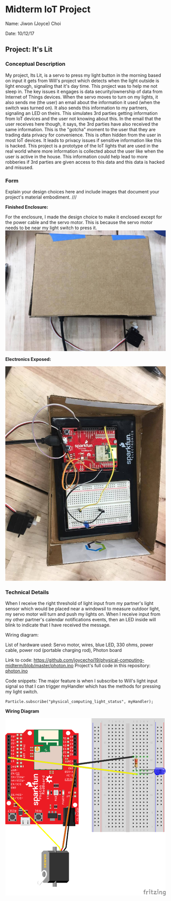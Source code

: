 # Midterm IoT Project

Name:  Jiwon (Joyce) Choi

Date: 10/12/17

## Project: It's Lit

### Conceptual Description

My project, Its Lit, is a servo to press my light button in the morning based on input it gets from Will's project which detects when the light outside is light enough, signaling that it's day time. This project was to help me not sleep in. The key issues it engages is data security/ownership of data from Internet of Things devices. When the servo moves to turn on my lights, it also sends me (the user) an email about the information it used (when the switch was turned on). It also sends this information to my partners, signaling an LED on theirs. This simulates 3rd parties getting information from IoT devices and the user not knowing about this. In the email that the user receives here though, it says, the 3rd parties have also received the same information. This is the "gotcha" moment to the user that they are trading data privacy for convenience. This is often hidden from the user in most IoT devices. It leads to privacy issues if sensitive information like this is hacked. This project is a prototype of the IoT lights that are used in the real world where more information is collected about the user like when the user is active in the house. This information could help lead to more robberies if 3rd parties are given access to this data and this data is hacked and misused. 


### Form
Explain your design choices here and include images that document your project's material embodiment. ///

**Finished Enclosure:**

For the enclosure, I made the design choice to make it enclosed except for the power cable and the servo motor. This is because the servo motor needs to be near my light switch to press it.
![Finished Enclosure](finished_enclosure.jpg)

**Electronics Exposed:**

![Enclosure with electronics exposed](exposed_enclosure.jpg)

### Technical Details
When I receive the right threshold of light input from my partner's light sensor which would be placed near a windowsil to measure outdoor light, my servo motor will turn and push my lights on. When I receive input from my other partner's calendar notifications events, then an LED inside will blink to indicate that I have received the message.

Wiring diagram: 

List of hardware used: Servo motor, wires, blue LED, 330 ohms, power cable, power rod (portable charging rod), Photon board

Link to code: https://github.com/joycechoi19/physical-computing-midterm/blob/master/photon.ino
Project's full code in this repository:  [photon.ino](photon.ino)

Code snippets:
The major feature is when I subscribe to Will's light input signal so that I can trigger myHandler which has the methods for pressing my light switch.
```
Particle.subscribe("physical_computing_light_status", myHandler);
```

**Wiring Diagram**

![Wiring Diagram](WiringDiagram.png)
